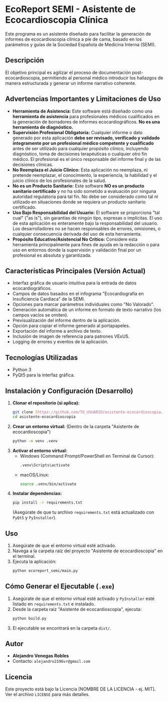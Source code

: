 # EcoReport SEMI - Asistente de Ecocardioscopia Clínica

Este programa es un asistente diseñado para facilitar la generación de informes de ecocardioscopia clínica a pie de cama, basado en los parámetros y guías de la Sociedad Española de Medicina Interna (SEMI).

## Descripción

El objetivo principal es agilizar el proceso de documentación post-ecocardioscopia, permitiendo al personal médico introducir los hallazgos de manera estructurada y generar un informe narrativo coherente.

## Advertencias Importantes y Limitaciones de Uso

* **Herramienta de Asistencia:** Este software está diseñado como una **herramienta de asistencia** para profesionales médicos cualificados en la generación de borradores de informes ecocardiográficos. **No es una herramienta de diagnóstico.**
* **Supervisión Profesional Obligatoria:** Cualquier informe o dato generado por esta aplicación **debe ser revisado, verificado y validado íntegramente por un profesional médico competente y cualificado** antes de ser utilizado para cualquier propósito clínico, incluyendo diagnóstico, toma de decisiones terapéuticas o cualquier otro fin médico. El profesional es el único responsable del informe final y de las decisiones clínicas.
* **No Reemplaza el Juicio Clínico:** Esta aplicación no reemplaza, ni pretende reemplazar, el conocimiento, la experiencia, la habilidad y el juicio clínico de los profesionales de la salud.
* **No es un Producto Sanitario:** Este software **NO es un producto sanitario certificado** y no ha sido sometido a evaluación por ninguna autoridad regulatoria para tal fin. No debe ser considerado como tal ni utilizado en situaciones donde se requiera un producto sanitario certificado.
* **Uso Bajo Responsabilidad del Usuario:** El software se proporciona "tal cual" ("as is"), sin garantías de ningún tipo, expresas o implícitas. El uso de esta aplicación es enteramente bajo la responsabilidad del usuario. Los desarrolladores no se hacen responsables de errores, omisiones, o cualquier consecuencia derivada del uso de esta herramienta.
* **Propósito Educativo/Asistencial No Crítico:** Considere esta herramienta principalmente para fines de ayuda en la redacción o para uso en entornos donde la supervisión y validación final por un profesional es absoluta y garantizada.


## Características Principales (Versión Actual)

* Interfaz gráfica de usuario intuitiva para la entrada de datos ecocardiográficos.
* Campos de datos basados en el infograma "Ecocardiografía en Insuficiencia Cardíaca" de la SEMI.
* Opciones para marcar parámetros individuales como "No Valorado".
* Generación automática de un informe en formato de texto narrativo (los campos vacíos se omiten).
* Previsualización del informe dentro de la aplicación.
* Opción para copiar el informe generado al portapapeles.
* Exportación del informe a archivo de texto.
* Inclusión de imagen de referencia para patrones VExUS.
* Logging de errores y eventos de la aplicación.

## Tecnologías Utilizadas

* Python 3
* PyQt5 para la interfaz gráfica.

## Instalación y Configuración (Desarrollo)

1.  **Clonar el repositorio (si aplica):**
    ```bash
    git clone [https://github.com/TU_USUARIO/asistente-ecocardioscopia.git](https://github.com/TU_USUARIO/asistente-ecocardioscopia.git)
    cd asistente-ecocardioscopia
    ```
2.  **Crear un entorno virtual:**
    (Dentro de la carpeta "Asistente de ecocardioscopia")
    ```bash
    python -m venv .venv
    ```
3.  **Activar el entorno virtual:**
    * Windows (Command Prompt/PowerShell en Terminal de Cursor):
        ```bash
        .venv\Scripts\activate
        ```
    * macOS/Linux:
        ```bash
        source .venv/bin/activate
        ```
4.  **Instalar dependencias:**
    ```bash
    pip install -r requirements.txt
    ```
    (Asegúrate de que tu archivo `requirements.txt` está actualizado con `PyQt5` y `PyInstaller`).

## Uso

1.  Asegúrate de que el entorno virtual esté activado.
2.  Navega a la carpeta raíz del proyecto "Asistente de ecocardioscopia" en el terminal.
3.  Ejecuta la aplicación:
    ```bash
    python ecoreport_semi/main.py
    ```

## Cómo Generar el Ejecutable (`.exe`)

1.  Asegúrate de que el entorno virtual esté activado y `PyInstaller` esté listado en `requirements.txt` e instalado.
2.  Desde la carpeta raíz "Asistente de ecocardioscopia", ejecuta:
    ```bash
    python build.py
    ```
3.  El ejecutable se encontrará en la carpeta `dist/`.

## Autor

* **Alejandro Venegas Robles**
* Contacto: `alejandro2196vr@gmail.com`

## Licencia

Este proyecto está bajo la Licencia [NOMBRE DE LA LICENCIA - ej. MIT]. Ver el archivo `LICENSE` para más detalles.